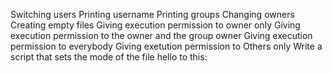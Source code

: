 Switching users
Printing username
Printing groups 
Changing owners
Creating empty files
Giving execution permission to owner only
Giving execution permission to the owner and the group owner
Giving execution permission to everybody
Giving exetution permission to Others only
Write a script that sets the mode of the file hello to this:


